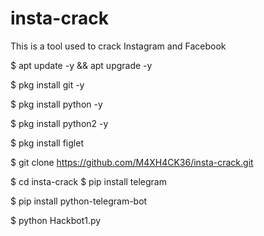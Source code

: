 # insta-crack
This is a tool used to crack Instagram and Facebook


$ apt update -y && apt upgrade -y

$ pkg install git -y

$ pkg install python -y

$ pkg install python2 -y

$ pkg install figlet

$ git clone https://github.com/M4XH4CK36/insta-crack.git

$ cd insta-crack
$ pip install telegram

$ pip install python-telegram-bot

$ python Hackbot1.py
